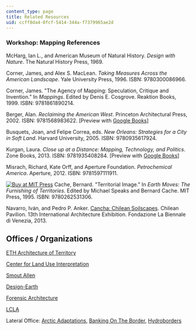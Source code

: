 ```yaml
---
content_type: page
title: Related Resources
uid: ccff8da4-0fcf-5414-344a-f7379965ae2d
---
```


### Workshop: Mapping References

McHarg, Ian L., and American Museum of Natural History. _Design with Nature_. The Natural History Press, 1969.

Corner, James, and Alex S. MacLean. _Taking Measures Across the American Landscape_. Yale University Press, 1996. ISBN: 9780300086966.

Corner, James. "The Agency of Mapping: Speculation, Critique and Invention." In _Mappings_. Edited by Denis E. Cosgrove. Reaktion Books, 1999. ISBN: 9781861890214.

Berger, Alan. _Reclaiming the American West_. Princeton Architectural Press, 2002. ISBN: 9781568983622. \[Preview with [Google Books](https://books.google.com/books?id=R34blKTNISIC&lpg=PP1&pg=PP1#v=onepage&q&f=false)\]

Busquets, Joan, and Felipe Correa, eds. _New Orleans: Strategies for a City in Soft Land_. Harvard University, 2005. ISBN: 9780935617924.

Kurgan, Laura. _Close up at a Distance: Mapping, Technology, and Politics_. Zone Books, 2013. ISBN: 9781935408284. \[Preview with [Google Books](https://books.google.com/books?id=VKFL4L0dGioC&lpg=PP1&pg=PP1#v=onepage&q&f=false)\]

Misrach, Richard, Kate Orff, and Aperture Foundation. _Petrochemical America_. Aperture, 2012. ISBN: 9781597111911.

[![Buy at MIT Press](/images/mp_logo.gif)](https://mitpress.mit.edu/9780262531306) Cache, Bernard. "Territorial Image." In _Earth Moves: The Furnishing of Territories_. Edited by Michael Speaks and Bernard Cache. MIT Press, 1995. ISBN: 9780262531306.

Navarro, Iván, and Pedro P. Anker. [Cancha: Chilean Soilscapes](http://masterefimeras.com/cancha-chilean-soilscapes-ivan-navarro-pedro-oulido). Chilean Pavilion. 13th International Architecture Exhibition. Fondazione La Biennale di Venezia, 2013.

Offices / Organizations
-----------------------

[ETH Architecture of Territory](http://topalovic.arch.ethz.ch/#news)

[Center for Land Use Interpretation](http://www.clui.org/)

[Smout Allen](http://www.smoutallen.com/)

[Design-Earth](http://design-earth.org/projects/)

[Forensic Architecture](http://www.forensic-architecture.org/)

[LCLA](http://www.luiscallejas.com/filter/territorial/BALTIC-SEA-Kunst-Dokk)

Lateral Office: [Arctic Adaptations](http://lateraloffice.com/filter/Work/arctic-adaptations-2013-14), [Banking On The Border](http://lateraloffice.com/filter/work/banking-on-the-border-2012), [Hydroborders](http://lateraloffice.com/filter/work/hydroborders-2011-12)